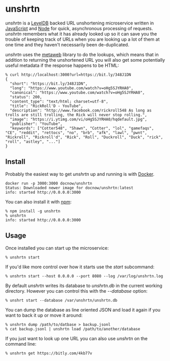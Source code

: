 # unshrtn

*unshrtn* is a [LevelDB] backed URL unshortening microservice written in
[JavaScript] and [Node] for quick, asynchronous processing of requests.
*unshrtn* remembers what it has already looked up so it can save you the trouble
of keeping track of URLs when you are looking up a lot of them at one time and
they haven't necessarily been de-duplicated.

*unshrtn* uses the [metaweb] library to do the lookups, which means that in addition to returning the unshortened URL you will also get some potentially useful metadata if the response happens to be HTML:

```
% curl http://localhost:3000?url=https://bit.ly/348J1DN
{
  "short": "https://bit.ly/348J1DN",
  "long": "https://www.youtube.com/watch?v=oHg5SJYRHA0",
  "canonical": "https://www.youtube.com/watch?v=oHg5SJYRHA0",
  "status": 200,
  "content_type": "text/html; charset=utf-8",
  "title": "RickRoll'D - YouTube",
  "description": "http://www.facebook.com/rickroll548 As long as trolls are still trolling, the Rick will never stop rolling.",
  "image": "https://i.ytimg.com/vi/oHg5SJYRHA0/hqdefault.jpg",
  "publisher": "YouTube",
  "keywords": ["Cotter548", "Shawn", "Cotter", "lol", "gamefaqs", "CE", "reddit", "rettocs", "no", "brb", "afk", "lawl", "pwnt", "Rickroll", "Rickroll'd", "Rick", "Roll", "Duckroll", "Duck", "rick", "roll", "astley", "..."]
}
```

## Install

Probably the easiest way to get *unshrtn* up and running is with [Docker].

    docker run -p 3000:3000 docnow/unshrtn
    Status: Downloaded newer image for docnow/unshrtn:latest
    info: started http://0.0.0.0:3000

You can also install it with [npm]:

    % npm install -g unshrtn
    % unshrtn
    info: started http://0.0.0.0:3000

## Usage

Once installed you can start up the microservice:

    % unshrtn start

If you'd like more control over how it starts use the *start* subcommand:

    % unshrtn start --host 0.0.0.0 --port 8080 --log /var/log/unshrtn.log

By default *unshrtn* writes its database to *unshrtn.db* in the current working
directory. However you can control this with the *--database* option:

    % unshrt start --database /var/unshrtn/unshrtn.db

You can dump the database as line oriented JSON and load it again if you want to
back it up or move it around:

    % unshrtn dump /path/to/datbase > backup.jsonl
    % cat backup.jsonl | unshrtn load /path/to/another/database

If you just want to look up one URL you can also use *unshrtn* on the command line:

    % unshrtn get https://bitly.com/4kb77v

[LevelDB]: https://code.google.com/p/leveldb/
[JavaScript]: https://en.wikipedia.org/wiki/JavaScript
[Node]: https://nodejs.org
[canonical links]: https://en.wikipedia.org/wiki/Canonical_link_element
[Docker]: https://www.docker.com/
[npm]: https://www.npmjs.com/
[metaweb]: https://github.com/edsu/metaweb
